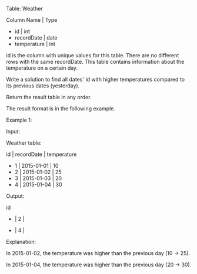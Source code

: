 Table: Weather

Column Name | Type
- id  | int
- recordDate | date
- temperature | int

id is the column with unique values for this table.
There are no different rows with the same recordDate.
This table contains information about the temperature on a certain day.
 

Write a solution to find all dates' Id with higher temperatures compared to its previous dates (yesterday).

Return the result table in any order.

The result format is in the following example.

 

Example 1:

Input: 

Weather table:

id | recordDate | temperature
- 1  | 2015-01-01 | 10
- 2  | 2015-01-02 | 25
- 3  | 2015-01-03 | 20
- 4  | 2015-01-04 | 30

Output: 

id

- | 2  |

- | 4  |

Explanation: 

In 2015-01-02, the temperature was higher than the previous day (10 -> 25).

In 2015-01-04, the temperature was higher than the previous day (20 -> 30).

